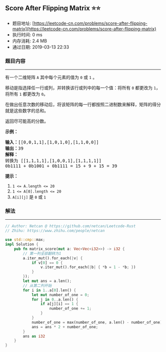 ## Score After Flipping Matrix :star::star:
- 题目地址: [https://leetcode-cn.com/problems/score-after-flipping-matrix](https://leetcode-cn.com/problems/score-after-flipping-matrix)
- 执行时间: 0 ms 
- 内存消耗: 2.4 MB
- 通过日期: 2019-03-13 22:33

### 题目内容
---
<p>有一个二维矩阵 <code>A</code> 其中每个元素的值为 <code>0</code> 或 <code>1</code> 。</p>

<p>移动是指选择任一行或列，并转换该行或列中的每一个值：将所有 <code>0</code> 都更改为 <code>1</code>，将所有 <code>1</code> 都更改为 <code>0</code>。</p>

<p>在做出任意次数的移动后，将该矩阵的每一行都按照二进制数来解释，矩阵的得分就是这些数字的总和。</p>

<p>返回尽可能高的分数。</p>



<ol>
</ol>

<p><strong>示例：</strong></p>

<pre><strong>输入：</strong>[[0,0,1,1],[1,0,1,0],[1,1,0,0]]
<strong>输出：</strong>39
<strong>解释：
</strong>转换为 [[1,1,1,1],[1,0,0,1],[1,1,1,1]]
0b1111 + 0b1001 + 0b1111 = 15 + 9 + 15 = 39</pre>



<p><strong>提示：</strong></p>

<ol>
	<li><code>1 <= A.length <= 20</code></li>
	<li><code>1 <= A[0].length <= 20</code></li>
	<li><code>A[i][j]</code> 是 <code>0</code> 或 <code>1</code></li>
</ol>


### 解法
---
```rust
// Author: Netcan @ https://github.com/netcan/Leetcode-Rust
// Zhihu: https://www.zhihu.com/people/netcan

use std::cmp::max;
impl Solution {
    pub fn matrix_score(mut a: Vec<Vec<i32>>) -> i32 {
        // 第一列全部翻转为1
        a.iter_mut().for_each(|v| {
            if v[0] == 0 {
                v.iter_mut().for_each(|b| { *b = 1 - *b; })
            }
        });
        let mut ans = a.len();
        // 从第二列开始
        for i in 1..a[0].len() {
            let mut number_of_one = 0;
            for j in 0..a.len() {
                if a[j][i] == 1 {
                    number_of_one += 1;
                }
            }
            number_of_one = max(number_of_one, a.len() - number_of_one);
            ans = ans * 2 + number_of_one;
        }
        ans as i32
    }
}

```